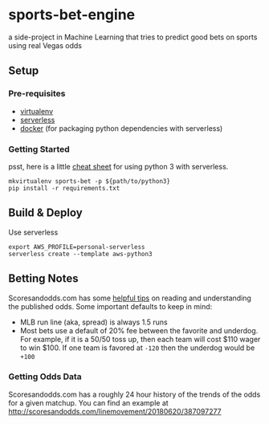 # sports-bet-engine
a side-project in Machine Learning that tries to predict good bets on sports using real Vegas odds

## Setup
### Pre-requisites
- [virtualenv](https://gist.github.com/Geoyi/d9fab4f609e9f75941946be45000632b)
- [serverless](https://serverless.com/framework/docs/providers/aws/guide/installation/)
- [docker](https://docs.docker.com/install/) (for packaging python dependencies with serverless)

### Getting Started
psst, here is a little [cheat sheet](https://serverlesscode.com/post/python-3-on-serverless-framework/) for using python
3 with serverless.

    mkvirtualenv sports-bet -p ${path/to/python3}
    pip install -r requirements.txt

## Build & Deploy
Use serverless

    export AWS_PROFILE=personal-serverless
    serverless create --template aws-python3

## Betting Notes
Scoresandodds.com has some [helpful tips](http://www.scoresandodds.com/readinglines.php) on reading and understanding the published odds.
Some important defaults to keep in mind:
- MLB run line (aka, spread) is always 1.5 runs
- Most bets use a default of 20% fee between the favorite and underdog. For example, if it is a 50/50 toss up, then each
  team will cost $110 wager to win $100. If one team is favored at `-120` then the underdog would be `+100`

### Getting Odds Data
Scoresandodds.com has a roughly 24 hour history of the trends of the odds for a given matchup. You can find an example
at http://scoresandodds.com/linemovement/20180620/387097277
